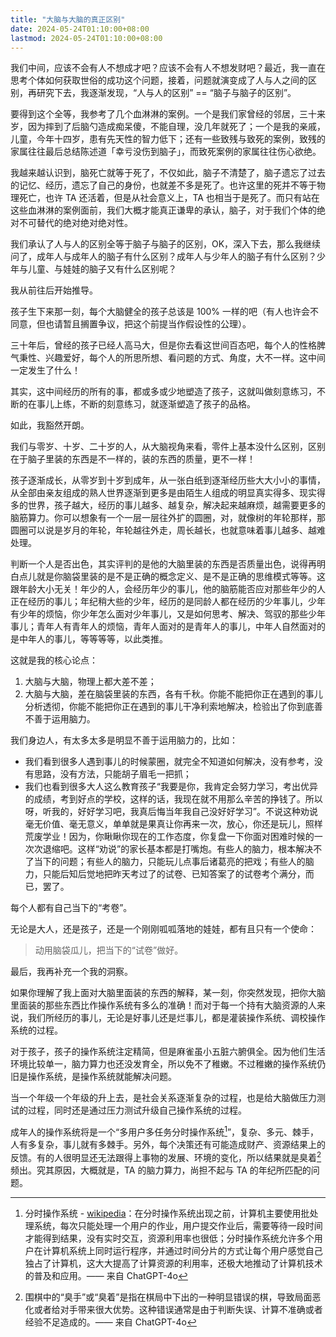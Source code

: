 ```yaml
---
title: "大脑与大脑的真正区别"
date: 2024-05-24T01:10:00+08:00
lastmod: 2024-05-24T01:10:00+08:00
---
```


我们中间，应该不会有人不想成才吧？应该不会有人不想发财吧？最近，我一直在思考个体如何获取世俗的成功这个问题，接着，问题就演变成了人与人之间的区别，再研究下去，我逐渐发现，“人与人的区别” == “脑子与脑子的区别”。

<!--more-->

要得到这个全等，我参考了几个血淋淋的案例。一个是我们家曾经的邻居，三十来岁，因为摔到了后脑勺造成痴呆傻，不能自理，没几年就死了；一个是我的亲戚，儿童，今年十四岁，患有先天性的智力低下；还有一些致残与致死的案例，致残的家属往往最后总结陈述道「幸亏没伤到脑子」，而致死案例的家属往往伤心欲绝。

我越来越认识到，脑死亡就等于死了，不仅如此，脑子不清楚了，脑子遗忘了过去的记忆、经历，遗忘了自己的身份，也就差不多是死了。也许这里的死并不等于物理死亡，也许 TA 还活着，但是从社会意义上，TA 也相当于是死了。而只有站在这些血淋淋的案例面前，我们大概才能真正谦卑的承认，脑子，对于我们个体的绝对不可替代的绝对绝对绝对性。

我们承认了人与人的区别全等于脑子与脑子的区别，OK，深入下去，那么我继续问了，成年人与成年人的脑子有什么区别？成年人与少年人的脑子有什么区别？少年与儿童、与娃娃的脑子又有什么区别呢？

我从前往后开始推导。

孩子生下来那一刻，每个大脑健全的孩子总该是 100% 一样的吧（有人也许会不同意，但也请暂且搁置争议，把这个前提当作假设性的公理）。

三十年后，曾经的孩子已经人高马大，但是你去看这世间百态吧，每个人的性格脾气秉性、兴趣爱好，每个人的所思所想、看问题的方式、角度，大不一样。这中间一定发生了什么！

其实，这中间经历的所有的事，都或多或少地塑造了孩子，这就叫做刻意练习，不断的在事儿上练，不断的刻意练习，就逐渐塑造了孩子的品格。

如此，我豁然开朗。

我们与零岁、十岁、二十岁的人，从大脑视角来看，零件上基本没什么区别，区别在于脑子里装的东西是不一样的，装的东西的质量，更不一样！

孩子逐渐成长，从零岁到十岁到成年，从一张白纸到逐渐经历些大大小小的事情，从全部由亲友组成的熟人世界逐渐到更多是由陌生人组成的明显真实得多、现实得多的世界，孩子越大，经历的事儿越多、越复杂，解决起来越麻烦，越需要更多的脑筋算力。你可以想象有一个一层一层往外扩的圆圈，对，就像树的年轮那样，那圆圈可以说是岁月的年轮，年轮越往外走，周长越长，也就意味着事儿越多、越难处理。

判断一个人是否出色，其实评判的是他的大脑里装的东西是否质量出色，说得再明白点儿就是你脑袋里装的是不是正确的概念定义、是不是正确的思维模式等等。这跟年龄大小无关！年少的人，会经历年少的事儿，他的脑筋能否应对那些年少的人正在经历的事儿；年纪稍大些的少年，经历的是同龄人都在经历的少年事儿，少年有少年的烦恼，你少年怎么面对少年事儿，又是如何思考、解决、驾驭的那些少年事儿；青年人有青年人的烦恼，青年人面对的是青年人的事儿，中年人自然面对的是中年人的事儿，等等等等，以此类推。

这就是我的核心论点：

1. 大脑与大脑，物理上都大差不差；
2. 大脑与大脑，差在脑袋里装的东西，各有千秋。你能不能把你正在遇到的事儿分析透彻，你能不能把你正在遇到的事儿干净利索地解决，检验出了你到底善不善于运用脑力。
    
我们身边人，有太多太多是明显不善于运用脑力的，比如：

- 我们看到很多人遇到事儿的时候蒙圈，就完全不知道如何解决，没有参考，没有思路，没有方法，只能胡子眉毛一把抓；
- 我们也看到很多大人这么教育孩子“我要是你，我肯定会努力学习，考出优异的成绩，考到好点的学校，这样的话，我现在就不用那么辛苦的挣钱了。所以呀，听我的，好好学习吧，我真后悔当年我自己没好好学习”。不说这种劝说毫无价值、毫无意义，单单就是果真让你再来一次，放心，你还是玩儿，照样荒废学业！因为，你瞅瞅你现在的工作态度，你复盘一下你面对困难时候的一次次退缩吧。这样“劝说”的家长基本都是打嘴炮。有些人的脑力，根本解决不了当下的问题；有些人的脑力，只能玩儿点事后诸葛亮的把戏；有些人的脑力，只能后知后觉地把昨天考过了的试卷、已知答案了的试卷考个满分，而已，罢了。

每个人都有自己当下的“考卷”。

无论是大人，还是孩子，还是一个刚刚呱呱落地的娃娃，都有且只有一个使命：

> 动用脑袋瓜儿，把当下的“试卷”做好。

最后，我再补充一个我的洞察。

如果你理解了我上面对大脑里面装的东西的解释，某一刻，你突然发现，把你大脑里面装的那些东西比作操作系统有多么的准确！而对于每一个持有大脑资源的人来说，我们所经历的事儿，无论是好事儿还是烂事儿，都是灌装操作系统、调校操作系统的过程。

对于孩子，孩子的操作系统注定精简，但是麻雀虽小五脏六腑俱全。因为他们生活环境比较单一，脑力算力也还没发育全，所以免不了稚嫩。不过稚嫩的操作系统仍旧是操作系统，是操作系统就能解决问题。

当一个年级一个年级的升上去，是社会关系逐渐复杂的过程，也是给大脑做压力测试的过程，同时还是通过压力测试升级自己操作系统的过程。

成年人的操作系统将是一个“多用户多任务分时操作系统[^1]”，复杂、多元、棘手，人有多复杂，事儿就有多棘手。另外，每个决策还有可能造成财产、资源结果上的反馈。有的人很明显还无法跟得上事物的发展、环境的变化，所以结果就是臭着[^2]频出。究其原因，大概就是，TA 的脑力算力，尚担不起与 TA 的年纪所匹配的问题。

[^1]: 分时操作系统 - [wikipedia](https://en.wikipedia.org/wiki/Time-sharing_system_evolution)：在分时操作系统出现之前，计算机主要使用批处理系统，每次只能处理一个用户的作业，用户提交作业后，需要等待一段时间才能得到结果，没有实时交互，资源利用率也很低；分时操作系统允许多个用户在计算机系统上同时运行程序，并通过时间分片的方式让每个用户感觉自己独占了计算机，这大大提高了计算资源的利用率，还极大地推动了计算机技术的普及和应用。—— 来自 ChatGPT-4o

[^2]: 围棋中的“臭手”或“臭着”是指在棋局中下出的一种明显错误的棋，导致局面恶化或者给对手带来很大优势。这种错误通常是由于判断失误、计算不准确或者经验不足造成的。—— 来自 ChatGPT-4o